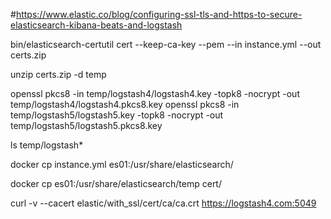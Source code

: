 #https://www.elastic.co/blog/configuring-ssl-tls-and-https-to-secure-elasticsearch-kibana-beats-and-logstash

bin/elasticsearch-certutil cert  --keep-ca-key --pem --in instance.yml --out certs.zip

unzip certs.zip -d temp

openssl pkcs8 -in temp/logstash4/logstash4.key -topk8 -nocrypt -out temp/logstash4/logstash4.pkcs8.key
openssl pkcs8 -in temp/logstash5/logstash5.key -topk8 -nocrypt -out temp/logstash5/logstash5.pkcs8.key

ls temp/logstash*

docker cp instance.yml es01:/usr/share/elasticsearch/

docker cp  es01:/usr/share/elasticsearch/temp cert/

curl -v --cacert elastic/with_ssl/cert/ca/ca.crt  https://logstash4.com:5049
